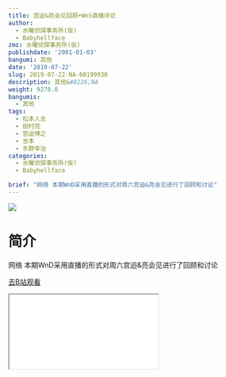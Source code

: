 ```yaml
---
title: 宫迫&亮会见回顾+WnS直播评论
author:
  - 水曜侦探事务所(仮)
  - Babyhellface
zmz: 水曜侦探事务所(仮)
publishdate: '2001-01-03'
bangumi: 其他
date: '2019-07-22'
slug: 2019-07-22-NA-60199930
description: 其他&#8226;NA
weight: 9278.0
bangumis:
  - 其他
tags:
  - 松本人志
  - 田村亮
  - 宫迫博之
  - 吉本
  - 东野幸治
categories:
  - 水曜侦探事务所(仮)
  - Babyhellface

brief: "网络 本期WnD采用直播的形式对周六宫迫&亮会见进行了回顾和讨论"
---
```

![](https://raw.githubusercontent.com/tcgriffith/owaraisite/master/static/tmpimg/2ef8e18f0da99c78e887a8bd59ccc9a1b47e4437.jpg.480.jpg)
# 简介  
网络
本期WnD采用直播的形式对周六宫迫&亮会见进行了回顾和讨论  

[去B站观看](https://www.bilibili.com/video/av60199930/)
<div class ="resp-container"><iframe class="testiframe" src="//player.bilibili.com/player.html?aid=60199930"", scrolling="no", allowfullscreen="true" > </iframe></div> 
